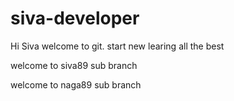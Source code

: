 # siva-developer

Hi Siva welcome to git.
start new learing all the best

welcome to siva89 sub branch

welcome to naga89 sub branch
